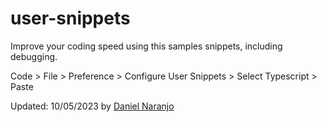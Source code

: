 # user-snippets

Improve your coding speed using this samples snippets, including debugging.

Code > File > Preference > Configure User Snippets > Select Typescript > Paste

Updated: 10/05/2023 by [Daniel Naranjo](https://github.com/danielnaranjo)
